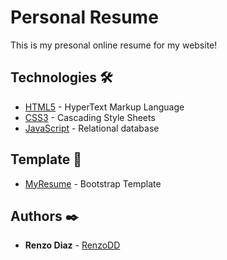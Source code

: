 # Personal Resume

This is my presonal online resume for my website!

## Technologies 🛠️

* [HTML5](https://developer.mozilla.org/en-US/docs/Web/HTML) - HyperText Markup Language
* [CSS3](https://developer.mozilla.org/en-US/docs/Web/CSS) - Cascading Style Sheets
* [JavaScript](https://developer.mozilla.org/en-US/docs/Web/JavaScript) - Relational database

## Template 📓

* [MyResume](https://bootstrapmade.com/free-html-bootstrap-template-my-resume/) - Bootstrap Template

## Authors ✒️

* **Renzo Diaz** - [RenzoDD](https://github.com/RenzoDD)